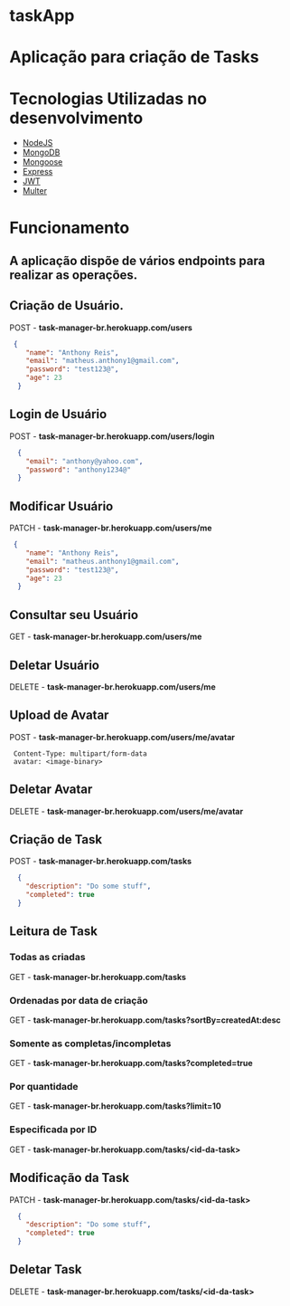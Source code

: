 # taskApp

# Aplicação para criação de Tasks

# Tecnologias Utilizadas no desenvolvimento
- [NodeJS](https://nodejs.org)
- [MongoDB](https://www.mongodb.com)
- [Mongoose](https://mongoosejs.com)
- [Express](https://expressjs.com)
- [JWT](https://www.npmjs.com/package/jsonwebtoken)
- [Multer](https://www.npmjs.com/package/multer)

# Funcionamento

## A aplicação dispõe de vários endpoints para realizar as operações.

## Criação de Usuário.
POST - **task-manager-br.herokuapp.com/users**
```json
 {
    "name": "Anthony Reis",
    "email": "matheus.anthony1@gmail.com",
    "password": "test123@",
    "age": 23
  }
```
## Login de Usuário
POST - **task-manager-br.herokuapp.com/users/login**

```json
  {
    "email": "anthony@yahoo.com",
    "password": "anthony1234@"
  }
```

## Modificar Usuário
PATCH - **task-manager-br.herokuapp.com/users/me**
```json
 {
    "name": "Anthony Reis",
    "email": "matheus.anthony1@gmail.com",
    "password": "test123@",
    "age": 23
  }
```

## Consultar seu Usuário
GET - **task-manager-br.herokuapp.com/users/me**

## Deletar Usuário
DELETE - **task-manager-br.herokuapp.com/users/me**

## Upload de Avatar
POST - **task-manager-br.herokuapp.com/users/me/avatar**

```
 Content-Type: multipart/form-data
 avatar: <image-binary>
```
## Deletar Avatar
DELETE - **task-manager-br.herokuapp.com/users/me/avatar**

## Criação de Task
POST - **task-manager-br.herokuapp.com/tasks**

```json
  {
    "description": "Do some stuff",
    "completed": true
  }
```
## Leitura de Task
### Todas as criadas
GET - **task-manager-br.herokuapp.com/tasks**
### Ordenadas por data de criação
GET - **task-manager-br.herokuapp.com/tasks?sortBy=createdAt:desc**
### Somente as completas/incompletas
GET - **task-manager-br.herokuapp.com/tasks?completed=true**
### Por quantidade
GET - **task-manager-br.herokuapp.com/tasks?limit=10**
### Especificada por ID
GET - **task-manager-br.herokuapp.com/tasks/\<id-da-task\>**

## Modificação da Task
PATCH - **task-manager-br.herokuapp.com/tasks/\<id-da-task\>**

```json
  {
    "description": "Do some stuff",
    "completed": true
  }
```

## Deletar Task
DELETE - **task-manager-br.herokuapp.com/tasks/\<id-da-task\>**

